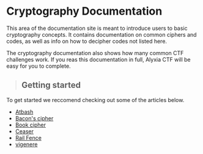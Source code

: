 # Cryptography Documentation

This area of the documentation site is meant to introduce users to basic cryptography concepts. It contains documentation on common ciphers and codes, as well as info on how to decipher codes not listed here. 

The cryptography documentation also shows how many common CTF challenges work. If you reas this documentation in full, Alyxia CTF will be easy for you to complete.

> ## Getting started

To get started we reccomend checking out some of the articles below.

* [Atbash](/cryptography/atbash.md)
* [Bacon's cipher](/cryptography/baconian.md)
* [Book cipher](/cryptography/book.md)
* [Ceaser](/cryptography/ceaser.md)
* [Rail Fence](/cryptography/rail-fence.md)
* [vigenere](/cryptography/vigenere.md)
